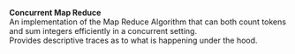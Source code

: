 **Concurrent Map Reduce**<br/>
An implementation of the Map Reduce Algorithm that can both count tokens and sum integers efficiently in a concurrent setting.<br/>
Provides descriptive traces as to what is happening under the hood.<br/>
